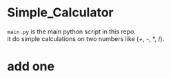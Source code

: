 # Simple_Calculator

`main.py` is the main python script in this repo. <br>
it do simple calculations on two numbers like (+, -, *, /).

# add one
